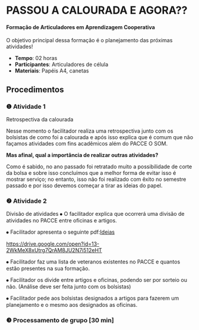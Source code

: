 # PASSOU A CALOURADA E AGORA??
#### Formação de Articuladores em Aprendizagem Cooperativa

O objetivo principal dessa formação é o planejamento das próximas atividades!

- **Tempo**: 02 horas
- **Participantes**:  Articuladores de célula
- **Materiais**: Papéis A4, canetas

## Procedimentos

### ❶ Atividade 1 

Retrospectiva da calourada

Nesse momento o facilitador realiza uma retrospectiva junto com os bolsistas de como foi a calourada e após isso explica que é comum que não façamos atividades com fins acadêmicos além do PACCE O SOM.

**Mas afinal, qual a importância de realizar outras atividades?**

Como é sabido, no ano passado foi retratado muito a possibilidade de corte da bolsa e sobre isso concluímos que a melhor forma de evitar isso é mostrar serviço; no entanto, isso não foi realizado com êxito no semestre passado e por isso devemos começar a tirar as ideias do papel.


### ❷ Atividade 2 

Divisão de atividades
⦁	O facilitador explica que ocorrerá uma divisão de atividades no PACCE entre oficinas e artigos. 

⦁	Facilitador apresenta o seguinte pdf:[Ideias](ideias.pdf) 

https://drive.google.com/open?id=13-2WkMeX8xUtrg7QrAM8JU2N7i512eHT

⦁	Facilitador faz uma lista de veteranos existentes no PACCE e quantos estão presentes na sua formação. 

⦁	Facilitador os divide entre artigos e oficinas, podendo ser por sorteio ou não. (Análise deve ser feita junto com os bolsistas)

⦁	Facilitador pede aos bolsistas designados a artigos para fazerem um planejamento e o mesmo aos designados as oficinas.

### ❸ Processamento de grupo [30 min]
 



